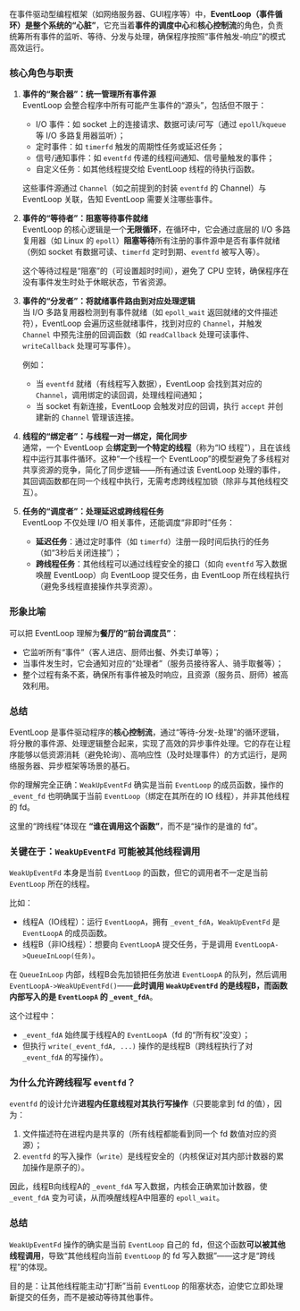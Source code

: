 在事件驱动型编程框架（如网络服务器、GUI程序等）中，**EventLoop（事件循环）是整个系统的“心脏”**，它充当着**事件的调度中心**和**核心控制流**的角色，负责统筹所有事件的监听、等待、分发与处理，确保程序按照“事件触发-响应”的模式高效运行。


### 核心角色与职责
1. **事件的“聚合器”：统一管理所有事件源**  
   EventLoop 会整合程序中所有可能产生事件的“源头”，包括但不限于：  
   - I/O 事件：如 socket 上的连接请求、数据可读/可写（通过 `epoll`/`kqueue` 等 I/O 多路复用器监听）；  
   - 定时事件：如 `timerfd` 触发的周期性任务或延迟任务；  
   - 信号/通知事件：如 `eventfd` 传递的线程间通知、信号量触发的事件；  
   - 自定义任务：如其他线程提交给 EventLoop 线程的待执行函数。  

   这些事件源通过 `Channel`（如之前提到的封装 `eventfd` 的 Channel）与 EventLoop 关联，告知 EventLoop 需要关注哪些事件。


2. **事件的“等待者”：阻塞等待事件就绪**  
   EventLoop 的核心逻辑是一个**无限循环**，在循环中，它会通过底层的 I/O 多路复用器（如 Linux 的 `epoll`）**阻塞等待**所有注册的事件源中是否有事件就绪（例如 socket 有数据可读、`timerfd` 定时到期、`eventfd` 被写入等）。  

   这个等待过程是“阻塞”的（可设置超时时间），避免了 CPU 空转，确保程序在没有事件发生时处于休眠状态，节省资源。


3. **事件的“分发者”：将就绪事件路由到对应处理逻辑**  
   当 I/O 多路复用器检测到有事件就绪（如 `epoll_wait` 返回就绪的文件描述符），EventLoop 会遍历这些就绪事件，找到对应的 `Channel`，并触发 `Channel` 中预先注册的回调函数（如 `readCallback` 处理可读事件、`writeCallback` 处理可写事件）。  

   例如：  
   - 当 `eventfd` 就绪（有线程写入数据），EventLoop 会找到其对应的 `Channel`，调用绑定的读回调，处理线程间通知；  
   - 当 socket 有新连接，EventLoop 会触发对应的回调，执行 `accept` 并创建新的 `Channel` 管理该连接。  


4. **线程的“绑定者”：与线程一对一绑定，简化同步**  
   通常，一个 EventLoop 会**绑定到一个特定的线程**（称为“IO 线程”），且在该线程中运行其事件循环。这种“一个线程一个 EventLoop”的模型避免了多线程对共享资源的竞争，简化了同步逻辑——所有通过该 EventLoop 处理的事件，其回调函数都在同一个线程中执行，无需考虑跨线程加锁（除非与其他线程交互）。  


5. **任务的“调度者”：处理延迟或跨线程任务**  
   EventLoop 不仅处理 I/O 相关事件，还能调度“非即时”任务：  
   - **延迟任务**：通过定时事件（如 `timerfd`）注册一段时间后执行的任务（如“3秒后关闭连接”）；  
   - **跨线程任务**：其他线程可以通过线程安全的接口（如向 `eventfd` 写入数据唤醒 EventLoop）向 EventLoop 提交任务，由 EventLoop 所在线程执行（避免多线程直接操作共享资源）。  


### 形象比喻
可以把 EventLoop 理解为**餐厅的“前台调度员”**：  
- 它监听所有“事件”（客人进店、厨师出餐、外卖订单等）；  
- 当事件发生时，它会通知对应的“处理者”（服务员接待客人、骑手取餐等）；  
- 整个过程有条不紊，确保所有事件被及时响应，且资源（服务员、厨师）被高效利用。  


### 总结
EventLoop 是事件驱动程序的**核心控制流**，通过“等待-分发-处理”的循环逻辑，将分散的事件源、处理逻辑整合起来，实现了高效的异步事件处理。它的存在让程序能够以低资源消耗（避免轮询）、高响应性（及时处理事件）的方式运行，是网络服务器、异步框架等场景的基石。


你的理解完全正确：`WeakUpEventFd` 确实是当前 `EventLoop` 的成员函数，操作的 `_event_fd` 也明确属于当前 `EventLoop`（绑定在其所在的 IO 线程），并非其他线程的 fd。  

这里的“跨线程”体现在 **“谁在调用这个函数”**，而不是“操作的是谁的 fd”。  


### 关键在于：`WeakUpEventFd` 可能被**其他线程调用**  
`WeakUpEventFd` 本身是当前 `EventLoop` 的函数，但它的调用者不一定是当前 `EventLoop` 所在的线程。  

比如：  
- 线程A（IO线程）：运行 `EventLoopA`，拥有 `_event_fdA`，`WeakUpEventFd` 是 `EventLoopA` 的成员函数。  
- 线程B（非IO线程）：想要向 `EventLoopA` 提交任务，于是调用 `EventLoopA->QueueInLoop(任务)`。  

在 `QueueInLoop` 内部，线程B会先加锁把任务放进 `EventLoopA` 的队列，然后调用 `EventLoopA->WeakUpEventFd()`——**此时调用 `WeakUpEventFd` 的是线程B，而函数内部写入的是 `EventLoopA` 的 `_event_fdA`**。  

这个过程中：  
- `_event_fdA` 始终属于线程A的 `EventLoopA`（fd 的“所有权”没变）；  
- 但执行 `write(_event_fdA, ...)` 操作的是线程B（跨线程执行了对 `_event_fdA` 的写操作）。  


### 为什么允许跨线程写 `eventfd`？  
`eventfd` 的设计允许**进程内任意线程对其执行写操作**（只要能拿到 fd 的值），因为：  
1. 文件描述符在进程内是共享的（所有线程都能看到同一个 fd 数值对应的资源）；  
2. `eventfd` 的写入操作（`write`）是线程安全的（内核保证对其内部计数器的累加操作是原子的）。  

因此，线程B向线程A的 `_event_fdA` 写入数据，内核会正确累加计数器，使 `_event_fdA` 变为可读，从而唤醒线程A中阻塞的 `epoll_wait`。  


### 总结  
`WeakUpEventFd` 操作的确实是当前 `EventLoop` 自己的 fd，但这个函数**可以被其他线程调用**，导致“其他线程向当前 `EventLoop` 的 fd 写入数据”——这才是“跨线程”的体现。  

目的是：让其他线程能主动“打断”当前 `EventLoop` 的阻塞状态，迫使它立即处理新提交的任务，而不是被动等待其他事件。